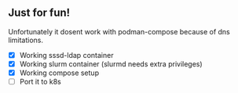 ## Just for fun!

Unfortunately it dosent work with podman-compose because of dns limitations.

- [x] Working sssd-ldap container
- [x] Working slurm container (slurmd needs extra privileges)
- [x] Working compose setup
- [ ] Port it to k8s 

